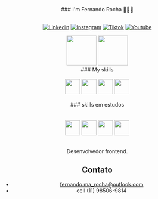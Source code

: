 <div align="center">
### I'm Fernando Rocha 🤙🤙🤙
</div>
<br/>

<div align="center">

[![Linkedin](https://img.shields.io/badge/LinkedIn-0077B5?style=for-the-badge&logo=linkedin&logoColor=white)](https://www.linkedin.com/in/fernandorochadaycode/)
[![Instagram](https://img.shields.io/badge/Instagram-E4405F?style=for-the-badge&logo=instagram&logoColor=white)](https://www.instagram.com/_daycode_/)
[![Tiktok](https://img.shields.io/badge/TikTok-000000?style=for-the-badge&logo=tiktok&logoColor=white)](https://www.tiktok.com/@_daycode_)
[![Youtube](https://img.shields.io/badge/YouTube-FF0000?style=for-the-badge&logo=youtube&logoColor=white)](https://www.youtube.com/channel/UCbvFdyOVI8YSa-sH7MMBWkQ)
</div>
<div align="center">
  <img  height="80em" src="https://github-readme-stats.vercel.app/api?username=fernandoroch&show_icons=true&theme=radical"/>
  <img height="80em" src="https://github-readme-stats.vercel.app/api/top-langs/?username=fernandoroch&layout=compact" />
</div>

<div align="center">
### My skills
</div>
<div align="center"><br/>

<img width="40" src="https://cdn.jsdelivr.net/gh/devicons/devicon/icons/html5/html5-original-wordmark.svg" />
<img width="40" src="https://cdn.jsdelivr.net/gh/devicons/devicon/icons/css3/css3-original-wordmark.svg" />
<img width="40" src="https://cdn.jsdelivr.net/gh/devicons/devicon/icons/javascript/javascript-original.svg" />
<img width="40" src="https://cdn.jsdelivr.net/gh/devicons/devicon/icons/react/react-original-wordmark.svg" />

</div><br/>

<div align="center">
### skills em estudos

<div align="center"><br/><br/>
<img width="40" src="https://cdn.jsdelivr.net/gh/devicons/devicon/icons/typescript/typescript-plain.svg" />
<img width="40" src="https://cdn.jsdelivr.net/gh/devicons/devicon/icons/sass/sass-original.svg" />
<img width="40" src="https://cdn.jsdelivr.net/gh/devicons/devicon/icons/bootstrap/bootstrap-original-wordmark.svg" />
<img width="40" src="https://cdn.jsdelivr.net/gh/devicons/devicon/icons/nodejs/nodejs-original.svg" />

</div><br/>

Desenvolvedor frontend. <br/>

## Contato
- fernando.ma_rocha@outlook.com<br/>
- cell (11) 98506-9814<br/>

